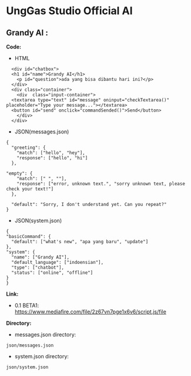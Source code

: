 # UngGas Studio Official AI

## Grandy AI :

**Code:**
- HTML
```
  <div id="chatbox">
  <h1 id="name">Grandy AI</h1>
    <p id="question">ada yang bisa dibantu hari ini?</p>
  </div>
  <div class="container">
    <div  class="input-container">
  <textarea type="text" id="message" oninput="checkTextarea()" placeholder="Type your message..."></textarea>
  <button id="send" onclick="commandSended()">Send</button>
    </div>
  </div>
```
- JSON(messages.json)
```
{
  "greeting": {
    "match": ["hello", "hey"],
    "response": ["hello", "hi"]
  },

"empty": {
    "match": [" ", ""],
    "response": ["error, unknown text.", "sorry unknown text, please check your text!"]
  },
  
  "default": "Sorry, I don't understand yet. Can you repeat?"
}
```
- JSON(system.json)
```
{
"basicCommand": {
  "default": ["what's new", "apa yang baru", "update"]
},
"system": {
  "name": ["Grandy AI"],
  "default_language": ["indoensian"],
  "type": ["chatbot"],
  "status": ["online", "offline"]
}
}
```

**Link:**
- 0.1 BETA1:
https://www.mediafire.com/file/2z67vn7pge1x6v6/script.js/file

**Directory:**
- messages.json directory:
```
json/messages.json
```
- system.json directory:
```
json/system.json
```
